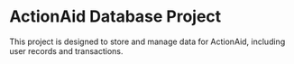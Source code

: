 # ActionAid Database Project  
This project is designed to store and manage data for ActionAid, including user records and transactions.
